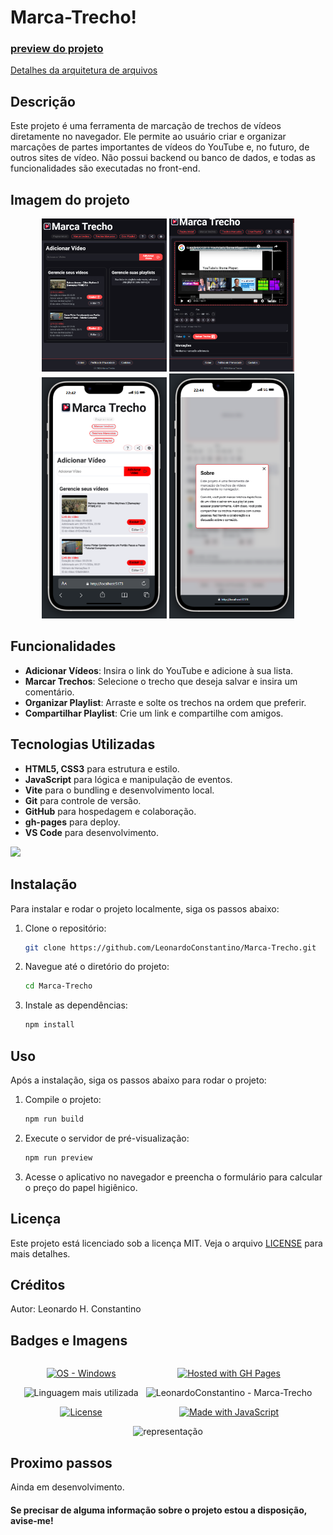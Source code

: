 # Marca-Trecho!

### [preview do projeto](https://leonardoconstantino.github.io/Marca-Trecho/)

[Detalhes da arquitetura de arquivos](https://github.com/LeonardoConstantino/Marca-Trecho/blob/master/estrutura.md)

## Descrição

Este projeto é uma ferramenta de marcação de trechos de vídeos diretamente no navegador. Ele permite ao usuário criar e organizar marcações de partes importantes de vídeos do YouTube e, no futuro, de outros sites de vídeo. Não possui backend ou banco de dados, e todas as funcionalidades são executadas no front-end.

## Imagem do projeto

<div align='center'>
    <img src='https://raw.githubusercontent.com/LeonardoConstantino/Marca-Trecho/master/src/assets/images/print.png' alt='Sample screenshot' width='200'>
    <img src='https://raw.githubusercontent.com/LeonardoConstantino/Marca-Trecho/master/src/assets/images/print1.png' alt='Sample screenshot' width='200'>
</div>
<div align='center'>
    <img src='https://raw.githubusercontent.com/LeonardoConstantino/Marca-Trecho/master/src/assets/images/print2.png' alt='Sample screenshot' width='200'>
    <img src='https://raw.githubusercontent.com/LeonardoConstantino/Marca-Trecho/master/src/assets/images/print3.png' alt='Sample screenshot' width='200'>
</div>

## Funcionalidades
- **Adicionar Vídeos**: Insira o link do YouTube e adicione à sua lista.
- **Marcar Trechos**: Selecione o trecho que deseja salvar e insira um comentário.
- **Organizar Playlist**: Arraste e solte os trechos na ordem que preferir.
- **Compartilhar Playlist**: Crie um link e compartilhe com amigos.

## Tecnologias Utilizadas
- **HTML5, CSS3** para estrutura e estilo.
- **JavaScript** para lógica e manipulação de eventos.
- **Vite** para o bundling e desenvolvimento local.
- **Git** para controle de versão.
- **GitHub** para hospedagem e colaboração.
- **gh-pages** para deploy.
- **VS Code** para desenvolvimento.
<p>
  <a href="https://skillicons.dev">
    <img src="https://skillicons.dev/icons?i=html,css,js,vite,git,github,vscode" />
  </a>
</p>

## Instalação

Para instalar e rodar o projeto localmente, siga os passos abaixo:

1. Clone o repositório:

    ```bash
    git clone https://github.com/LeonardoConstantino/Marca-Trecho.git
    ```

2. Navegue até o diretório do projeto:

    ```bash
    cd Marca-Trecho
    ```

3. Instale as dependências:

    ```bash
    npm install
    ```

## Uso

Após a instalação, siga os passos abaixo para rodar o projeto:

1. Compile o projeto:

    ```bash
    npm run build
    ```

2. Execute o servidor de pré-visualização:

    ```bash
    npm run preview
    ```

3. Acesse o aplicativo no navegador e preencha o formulário para calcular o preço do papel higiênico.

## Licença
Este projeto está licenciado sob a licença MIT. Veja o arquivo [LICENSE](https://github.com/LeonardoConstantino/Marca-Trecho/blob/master/LICENSE.txt) para mais detalhes.

## Créditos
Autor: Leonardo H. Constantino

## Badges e Imagens

<div style='display: flex; justify-content: center; gap: 12px' >

<div align='center'>

[![OS - Windows](https://img.shields.io/badge/OS-Windows-blue?logo=windows&logoColor=white)](https://www.microsoft.com/ 'Go to Microsoft homepage')

![Linguagem mais utilizada](https://img.shields.io/github/languages/top/LeonardoConstantino/Marca-Trecho)

[![License](https://img.shields.io/badge/License-MIT-blue)](#license)

</div>

<div align='center'>

[![Hosted with GH Pages](https://img.shields.io/badge/Hosted_with-GitHub_Pages-blue?logo=github&logoColor=white)](https://pages.github.com/ 'Go to GitHub Pages homepage')

![LeonardoConstantino - Marca-Trecho](https://img.shields.io/static/v1?label=LeonardoConstantino&message=Marca-Trecho&color=blue&logo=github)

[![Made with JavaScript](https://img.shields.io/badge/Made_with-JavaScript-blue?logo=javascript&logoColor=white)](https://www.javascript.com/ 'Go to JavaScript homepage')

</div>

</div>

<div align='center'>
    <img src='https://raw.githubusercontent.com/LeonardoConstantino/Marca-Trecho/master/src/assets/images/representacao.jpg' alt='representação' width='400'>
</div>

## Proximo passos
Ainda em desenvolvimento.

#### Se precisar de alguma informação sobre o projeto estou a disposição, avise-me!